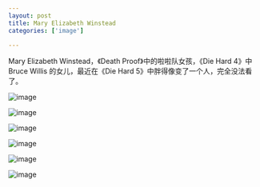```yaml
---
layout: post
title: Mary Elizabeth Winstead
categories: ['image']

---
```


Mary Elizabeth Winstead，《Death Proof》中的啦啦队女孩，《Die Hard 4》中 Bruce Willis 的女儿，最近在《Die Hard 5》中胖得像变了一个人，完全没法看了。

![image](../../assets/images/mary-elizabeth-winstead-01.jpg)

<!--more-->

![image](../../assets/images/mary-elizabeth-winstead-02.jpg)

![image](../../assets/images/mary-elizabeth-winstead-03.jpg)

![image](../../assets/images/mary-elizabeth-winstead-04.jpg)

![image](../../assets/images/mary-elizabeth-winstead-05.jpg)

![image](../../assets/images/mary-elizabeth-winstead-06.jpg)